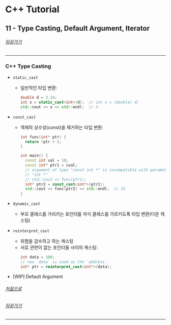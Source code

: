 # C++ Tutorial
## 11 - Type Casting, Default Argument, Iterator 
###### [뒤로가기](/tutorial/#index)
---
### C++ Type Casting
* `static_cast`
  * 일반적인 타입 변환:
    ```cpp
    double d = 3.14;
    int x = static_cast<int>(d);  // int x = (double) d;
    std::cout << x << std::endl;  // 3
    ```

* `const_cast`
  * 객체의 상수성(const)을 제거하는 타입 변환:
    ```cpp
    int func(int* ptr) {
      return *ptr + 5;
    }

    int main() {
      const int val = 10;
      const int* ptr1 = &val;
      // argument of type "const int *" is incompatible with parameter of type
      // "int *"
      // std::cout << func(ptr1);
      int* ptr2 = const_cast<int*>(ptr1);
      std::cout << func(ptr2) << std::endl;  // 15
    }
    ```

* `dynamic_cast`
  * 부모 클래스를 가리키는 포인터를 자식 클래스를 가르키도록 타입 변환(다운 캐스팅)

* `reinterpret_cast`
  * 위험을 감수하고 하는 캐스팅
  * 서로 관련이 없는 포인터들 사이의 캐스팅:
    ```cpp
    int data = 100;
    // now `data` is used as the `address`.
    int* ptr = reinterpret_cast<int*>(data);
    ```

* [WIP] Default Argument

###### [처음으로](#c-tutorial)
###### [뒤로가기](/tutorial/#index)
---
